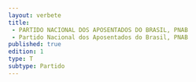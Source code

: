 ```yaml
---
layout: verbete
title:
 - PARTIDO NACIONAL DOS APOSENTADOS DO BRASIL, PNAB
 - Partido Nacional dos Aposentados do Brasil, PNAB
published: true
edition: 1  
type: T
subtype: Partido
---
```


